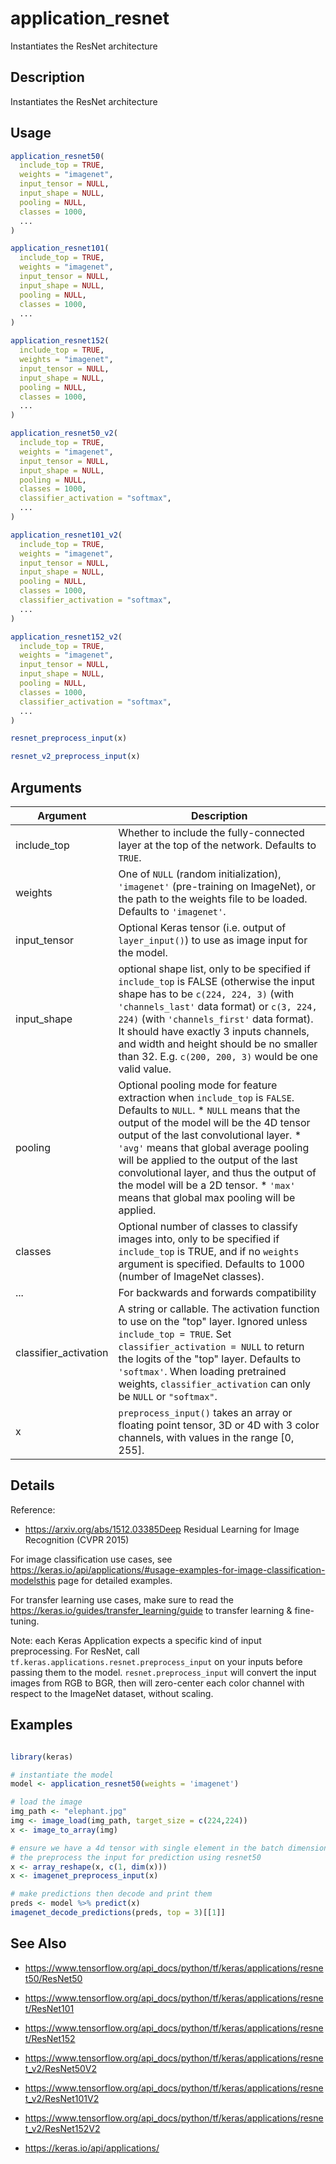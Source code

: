 # application_resnet


Instantiates the ResNet architecture




## Description

Instantiates the ResNet architecture





## Usage
```r
application_resnet50(
  include_top = TRUE,
  weights = "imagenet",
  input_tensor = NULL,
  input_shape = NULL,
  pooling = NULL,
  classes = 1000,
  ...
)

application_resnet101(
  include_top = TRUE,
  weights = "imagenet",
  input_tensor = NULL,
  input_shape = NULL,
  pooling = NULL,
  classes = 1000,
  ...
)

application_resnet152(
  include_top = TRUE,
  weights = "imagenet",
  input_tensor = NULL,
  input_shape = NULL,
  pooling = NULL,
  classes = 1000,
  ...
)

application_resnet50_v2(
  include_top = TRUE,
  weights = "imagenet",
  input_tensor = NULL,
  input_shape = NULL,
  pooling = NULL,
  classes = 1000,
  classifier_activation = "softmax",
  ...
)

application_resnet101_v2(
  include_top = TRUE,
  weights = "imagenet",
  input_tensor = NULL,
  input_shape = NULL,
  pooling = NULL,
  classes = 1000,
  classifier_activation = "softmax",
  ...
)

application_resnet152_v2(
  include_top = TRUE,
  weights = "imagenet",
  input_tensor = NULL,
  input_shape = NULL,
  pooling = NULL,
  classes = 1000,
  classifier_activation = "softmax",
  ...
)

resnet_preprocess_input(x)

resnet_v2_preprocess_input(x)
```




## Arguments


Argument      |Description
------------- |----------------
include_top | Whether to include the fully-connected layer at the top of the network. Defaults to ``TRUE``.
weights | One of ``NULL`` (random initialization), ``'imagenet'`` (pre-training on ImageNet), or the path to the weights file to be loaded. Defaults to ``'imagenet'``.
input_tensor | Optional Keras tensor (i.e. output of ``layer_input()``) to use as image input for the model.
input_shape | optional shape list, only to be specified if ``include_top`` is FALSE (otherwise the input shape has to be ``c(224, 224, 3)`` (with ``'channels_last'`` data format) or ``c(3, 224, 224)`` (with ``'channels_first'`` data format). It should have exactly 3 inputs channels, and width and height should be no smaller than 32. E.g. ``c(200, 200, 3)`` would be one valid value.
pooling | Optional pooling mode for feature extraction when ``include_top`` is ``FALSE``. Defaults to ``NULL``.   *  `NULL` means that the output of the model will be the 4D tensor output of the last convolutional layer.  *  `'avg'` means that global average pooling will be applied to the output of the last convolutional layer, and thus the output of the model will be a 2D tensor.  *  `'max'` means that global max pooling will be applied.
classes | Optional number of classes to classify images into, only to be specified if ``include_top`` is TRUE, and if no ``weights`` argument is specified. Defaults to 1000 (number of ImageNet classes).
... | For backwards and forwards compatibility
classifier_activation | A string or callable. The activation function to use on the "top" layer. Ignored unless ``include_top = TRUE``. Set ``classifier_activation = NULL`` to return the logits of the "top" layer. Defaults to ``'softmax'``. When loading pretrained weights, ``classifier_activation`` can only be ``NULL`` or ``"softmax"``.
x | ``preprocess_input()`` takes an array or floating point tensor, 3D or 4D with 3 color channels, with values in the range [0, 255].




## Details

Reference:


*  https://arxiv.org/abs/1512.03385Deep Residual Learning for Image Recognition (CVPR 2015)


For image classification use cases, see
https://keras.io/api/applications/#usage-examples-for-image-classification-modelsthis page for detailed examples.

For transfer learning use cases, make sure to read the
https://keras.io/guides/transfer_learning/guide to transfer learning & fine-tuning.

Note: each Keras Application expects a specific kind of input preprocessing.
For ResNet, call ``tf.keras.applications.resnet.preprocess_input`` on your
inputs before passing them to the model.
``resnet.preprocess_input`` will convert the input images from RGB to BGR,
then will zero-center each color channel with respect to the ImageNet dataset,
without scaling.






## Examples

```r

library(keras)

# instantiate the model
model <- application_resnet50(weights = 'imagenet')

# load the image
img_path <- "elephant.jpg"
img <- image_load(img_path, target_size = c(224,224))
x <- image_to_array(img)

# ensure we have a 4d tensor with single element in the batch dimension,
# the preprocess the input for prediction using resnet50
x <- array_reshape(x, c(1, dim(x)))
x <- imagenet_preprocess_input(x)

# make predictions then decode and print them
preds <- model %>% predict(x)
imagenet_decode_predictions(preds, top = 3)[[1]]

```





## See Also



*  https://www.tensorflow.org/api_docs/python/tf/keras/applications/resnet50/ResNet50

*  https://www.tensorflow.org/api_docs/python/tf/keras/applications/resnet/ResNet101

*  https://www.tensorflow.org/api_docs/python/tf/keras/applications/resnet/ResNet152

*  https://www.tensorflow.org/api_docs/python/tf/keras/applications/resnet_v2/ResNet50V2

*  https://www.tensorflow.org/api_docs/python/tf/keras/applications/resnet_v2/ResNet101V2

*  https://www.tensorflow.org/api_docs/python/tf/keras/applications/resnet_v2/ResNet152V2

*  https://keras.io/api/applications/




